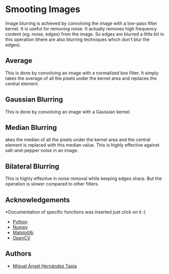 # Smooting Images

Image blurring is achieved by convolving the image with a low-pass filter kernel. It is useful for removing noise. It actually removes high frequency content (eg: noise, edges) from the image. So edges are blurred a little bit in this operation (there are also blurring techniques which don't blur the edges).

## Average

This is done by convolving an image with a normalized box filter. It simply takes the average of all the pixels under the kernel area and replaces the central element. 

##  Gaussian Blurring

This is done by convolving an image with a Gaussian kernel.

## Median Blurring

akes the median of all the pixels under the kernel area and the central element is replaced with this median value. This is highly effective against salt-and-pepper noise in an image.

## Bilateral Blurring

This is highly effective in noise removal while keeping edges sharp. But the operation is slower compared to other filters. 
## Acknowledgements
*Documentation of specific functions was inserted just click on it :) 
 - [Python](https://www.python.org/)
 - [Numpy](https://numpy.org/doc/)
 - [Matplotlib](https://matplotlib.org/stable/api/_as_gen/matplotlib.pyplot.colorbar.html)
 - [OpenCV](https://docs.opencv.org/4.x/d4/d13/tutorial_py_filtering.html)

## Authors

- [Miguel Ángel Hernández Tapia](https://github.com/MiguelAngel-ht)

